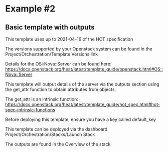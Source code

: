 # Example #2

## Basic template with outputs

This template uses up to 2021-04-16 of the HOT specification

The versions supported by your Openstack system can be found in the Project/Orchestration/Template Versions link

Details for the OS::Nova::Server can be found here:
https://docs.openstack.org/heat/latest/template_guide/openstack.html#OS::Nova::Server

This template will output details of the server via the outputs section using the get_attr function to obtain attributes from objects.

The get_attr is an intrinsic function:
https://docs.openstack.org/heat/latest/template_guide/hot_spec.html#hot-spec-intrinsic-functions

Before deploying this template, ensure you have a key called default_key

This template can be deployed via the dashboard Project/Orchestration/Stacks/Launch Stack

The outputs are found in the Overview of the stack
